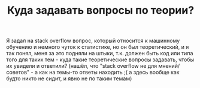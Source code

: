 ﻿---
title: "Куда задавать вопросы по теории?"
se.owner.user_id: 488569
se.owner.display_name: "Exfell"
se.owner.link: "https://ru.meta.stackoverflow.com/users/488569/exfell"
se.link: "https://ru.meta.stackoverflow.com/questions/14378/%d0%9a%d1%83%d0%b4%d0%b0-%d0%b7%d0%b0%d0%b4%d0%b0%d0%b2%d0%b0%d1%82%d1%8c-%d0%b2%d0%be%d0%bf%d1%80%d0%be%d1%81%d1%8b-%d0%bf%d0%be-%d1%82%d0%b5%d0%be%d1%80%d0%b8%d0%b8"
se.question_id: 14378
se.post_type: question
---
<p>Я задал на stack overflow вопрос, который относится к машинному обучению и немного чуток к статистике, но он был теоретический, и я так понял, меня за это подняли на штыки, т.к. должен быть код или типа того для таких тем - куда такие теоретические вопросы задавать, чтобы их увидели и ответили? (нашёл, что &quot;stack overflow не для мнений/советов&quot; - а как на темы-то ответы находить ;( а здесь вообще как будто никто не сидит, и явно не по таким темам)</p>
